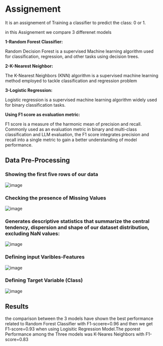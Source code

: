 # Assignement

It is an assignement of Training a classifier to predict the class: 0 or 1.

in this Assignement we compare 3 differenet models 

__1-Random Forest Classifier:__

Random Decision Forest is a supervised Machine learning algorithm used for classification, regression, and other tasks using decision trees.

__2-K-Nearest Neighbor:__

The K-Nearest Neighbors (KNN) algorithm is a supervised machine learning method employed to tackle classification and regression problem

__3-Logistic Regression:__

Logistic regression is a supervised machine learning algorithm widely used for binary classification tasks.


__Using F1 score as evaluation metric:__

F1 score is a measure of the harmonic mean of precision and recall. Commonly used as an evaluation metric in binary and multi-class classification and LLM evaluation, the F1 score integrates precision and recall into a single metric to gain a better understanding of model performance.  

## Data Pre-Processing

### Showing the first five rows of our data

![image](https://github.com/user-attachments/assets/00022713-5055-4c59-b609-5cdeb15de078)

### Checking the presence of Missing Values

![image](https://github.com/user-attachments/assets/7b290390-29c8-4a09-9b72-ee2e3aefd51d)

### Generates descriptive statistics that summarize the central tendency, dispersion and shape of our dataset distribution, excluding NaN values:

![image](https://github.com/user-attachments/assets/7ef5f7a6-4729-4b77-bd67-fb8974b72578)

### Defining input Varibles-Features

![image](https://github.com/user-attachments/assets/6b573ceb-3f96-4ca3-aa32-466a724a1dcc)

### Defining Target Variable (Class)

![image](https://github.com/user-attachments/assets/b86a2255-2a8a-443c-b717-151de693e102)




## Results

the comparison between the 3 models have shown the best performance related to Random Forest Classifier with F1-scoere=0.96
and then we get F1-score=0.93 when using Logisitic Regression Model.The pporest Performance among the Three models was K-Neares Neighbors with F1-score=0.83


    
